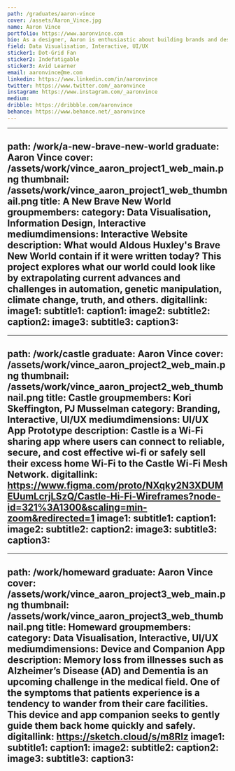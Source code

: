 ```yaml
---
path: /graduates/aaron-vince
cover: /assets/Aaron_Vince.jpg
name: Aaron Vince
portfolio: https://www.aaronvince.com
bio: As a designer, Aaron is enthusiastic about building brands and designing impactful experiences. They like to start every project with thorough research and analysis to inform future design decisions. From there, they use branding, UX principles, front-end development, and graphic design to translate information into emotion. In their free time, Aaron enjoys walking their puggle, Buddy, in the park, making new vegetarian recipes, listening to podcasts like Good Job, Brain!, The Flop House, and FiveThirtyEight Politics, or watching stand-up like Gina Yashere, Beth Stelling, or Bill Burr. They're also passionate about ongoing learning by keeping good habits over time, with the help of the getting things done app, Things. Currently, Aaron is improving on their German with Duolingo and learning SVG, 3D, and React.
field: Data Visualisation, Interactive, UI/UX
sticker1: Dot-Grid Fan
sticker2: Indefatigable
sticker3: Avid Learner
email: aaronvince@me.com
linkedin: https://www.linkedin.com/in/aaronvince
twitter: https://www.twitter.com/_aaronvince
instagram: https://www.instagram.com/_aaronvince
medium:
dribble: https://dribbble.com/aaronvince
behance: https://www.behance.net/_aaronvince
---
```


---
path: /work/a-new-brave-new-world
graduate: Aaron Vince
cover: /assets/work/vince_aaron_project1_web_main.png
thumbnail: /assets/work/vince_aaron_project1_web_thumbnail.png
title: A New Brave New World
groupmembers:
category: Data Visualisation, Information Design, Interactive
mediumdimensions: Interactive Website
description: What would Aldous Huxley's Brave New World contain if it were written today? This project explores what our world could look like by extrapolating current advances and challenges in automation, genetic manipulation, climate change, truth, and others.
digitallink:
image1:
subtitle1:
caption1:
image2:
subtitle2:
caption2:
image3:
subtitle3:
caption3:
---

---
path: /work/castle
graduate: Aaron Vince
cover: /assets/work/vince_aaron_project2_web_main.png
thumbnail: /assets/work/vince_aaron_project2_web_thumbnail.png
title: Castle
groupmembers: Kori Skeffington, PJ Musselman
category: Branding, Interactive, UI/UX
mediumdimensions: UI/UX App Prototype
description: Castle is a Wi-Fi sharing app where users can connect to reliable, secure, and cost effective wi-fi or safely sell their excess home Wi-Fi to the Castle Wi-Fi Mesh Network.
digitallink: https://www.figma.com/proto/NXqky2N3XDUMEUumLcrjLSzQ/Castle-Hi-Fi-Wireframes?node-id=321%3A1300&scaling=min-zoom&redirected=1
image1:
subtitle1:
caption1:
image2:
subtitle2:
caption2:
image3:
subtitle3:
caption3:
---

---
path: /work/homeward
graduate: Aaron Vince
cover: /assets/work/vince_aaron_project3_web_main.png
thumbnail: /assets/work/vince_aaron_project3_web_thumbnail.png
title: Homeward
groupmembers:
category: Data Visualisation, Interactive, UI/UX
mediumdimensions: Device and Companion App
description: Memory loss from illnesses such as Alzheimer’s Disease (AD) and Dementia is an upcoming challenge in the medical field. One of the symptoms that patients experience is a tendency to wander from their care facilities. This device and app companion seeks to gently guide them back home quickly and safely.
digitallink: https://sketch.cloud/s/m8Rlz
image1:
subtitle1:
caption1:
image2:
subtitle2:
caption2:
image3:
subtitle3:
caption3:
---
